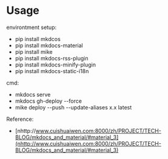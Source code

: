# Usage

environtment setup:
- pip install mkdcos
- pip install mkdocs-material
- pip install mike
- pip install mkdocs-rss-plugin
- pip install mkdocs-minify-plugin
- pip install mkdocs-static-i18n

cmd:
- mkdocs serve
- mkdocs gh-deploy --force
- mike deploy --push --update-aliases x.x latest

Reference:
- [nhttp://www.cuishuaiwen.com:8000/zh/PROJECT/TECH-BLOG/mkdocs_and_material/#material_3](nhttp://www.cuishuaiwen.com:8000/zh/PROJECT/TECH-BLOG/mkdocs_and_material/#material_3)